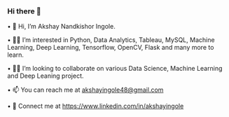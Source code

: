### Hi there 👋
•	👋 Hi, I’m Akshay Nandkishor Ingole.

•	👨‍💼 I’m interested in Python, Data Analytics, Tableau, MySQL, Machine Learning, Deep Learning, Tensorflow, OpenCV, Flask and many more to learn.

•	👨‍💻 I’m looking to collaborate on various Data Science, Machine Learning and Deep Leaning project.

•	📫 You can reach me at akshayingole48@gmail.com

•	🤝 Connect me at https://www.linkedin.com/in/akshayingole
